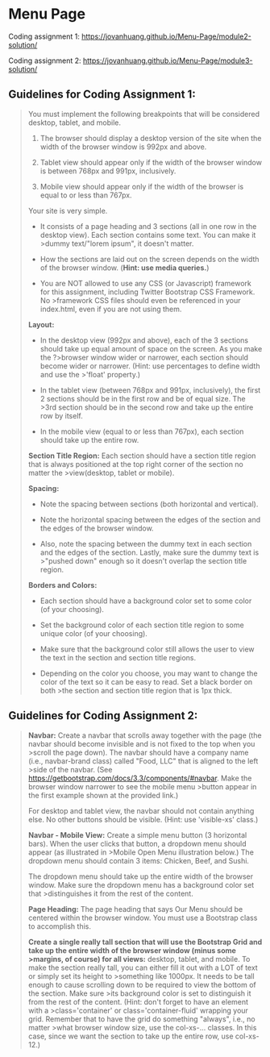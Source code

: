 # Menu Page
Coding assignment 1: https://jovanhuang.github.io/Menu-Page/module2-solution/

Coding assignment 2: https://jovanhuang.github.io/Menu-Page/module3-solution/

## Guidelines for Coding Assignment 1:
>You must implement the following breakpoints that will be considered desktop, tablet, and mobile. 
>
>1. The browser should display a desktop version of the site when the width of the browser window is 992px and above. 
>
>2. Tablet view should appear only if the width of the browser window is between 768px and 991px, inclusively. 
>
>3. Mobile view should appear only if the width of the browser is equal to or less than 767px.
>
>Your site is very simple. 
>
>* It consists of a page heading and 3 sections (all in one row in the desktop view). Each section contains some text. You can make it >dummy text/"lorem ipsum", it doesn't matter. 
>
>* How the sections are laid out on the screen depends on the width of the browser window. (**Hint: use media queries.**)
>
>* You are NOT allowed to use any CSS (or Javascript) framework for this assignment, including Twitter Bootstrap CSS Framework. No >framework CSS files should even be referenced in your index.html, even if you are not using them.
>
> **Layout:** 
>* In the desktop view (992px and above), each of the 3 sections should take up equal amount of space on the screen. As you make the ?>browser window wider or narrower, each section should become wider or narrower. (Hint: use percentages to define width and use the >'float' property.) 
>
>* In the tablet view (between 768px and 991px, inclusively), the first 2 sections should be in the first row and be of equal size. The >3rd section should be in the second row and take up the entire row by itself.
>
>* In the mobile view (equal to or less than 767px), each section should take up the entire row.
>
> **Section Title Region:**
>Each section should have a section title region that is always positioned at the top right corner of the section no matter the >view(desktop, tablet or mobile).
>
> **Spacing:**
>* Note the spacing between sections (both horizontal and vertical). 
>
>* Note the horizontal spacing between the edges of the section and the edges of the browser window. 
>
>* Also, note the spacing between the dummy text in each section and the edges of the section. Lastly, make sure the dummy text is >"pushed down" enough so it doesn't overlap the section title region.
>
> **Borders and Colors:**
>* Each section should have a background color set to some color (of your choosing). 
>
>* Set the background color of each section title region to some unique color (of your choosing). 
>
>* Make sure that the background color still allows the user to view the text in the section and section title regions.
>
>* Depending on the color you choose, you may want to change the color of the text so it can be easy to read. Set a black border on both >the section and section title region that is 1px thick. 
>
## Guidelines for Coding Assignment 2:
>**Navbar:** 
>Create a navbar that scrolls away together with the page (the navbar should become invisible and is not fixed to the top when you >scroll the page down). The navbar should have a company name (i.e., navbar-brand class) called "Food, LLC" that is aligned to the left >side of the navbar. (See https://getbootstrap.com/docs/3.3/components/#navbar. Make the browser window narrower to see the mobile menu >button appear in the first example shown at the provided link.)
>
>For desktop and tablet view, the navbar should not contain anything else. No other buttons should be visible. (Hint: use 'visible-xs' class.)
>
>**Navbar - Mobile View:**
>Create a simple menu button (3 horizontal bars). When the user clicks that button, a dropdown menu should appear (as illustrated in >Mobile Open Menu illustration below.) The dropdown menu should contain 3 items: Chicken, Beef, and Sushi.
>
>The dropdown menu should take up the entire width of the browser window. Make sure the dropdown menu has a background color set that >distinguishes it from the rest of the content.
>
>**Page Heading:**
>The page heading that says Our Menu should be centered within the browser window. You must use a Bootstrap class to accomplish this.
>
>**Create a single really tall section that will use the Bootstrap Grid and take up the entire width of the browser window (minus some >margins, of course) for all views:** 
>desktop, tablet, and mobile. To make the section really tall, you can either fill it out with a LOT of text or simply set its height to >something like 1000px. It needs to be tall enough to cause scrolling down to be required to view the bottom of the section. Make sure >its background color is set to distinguish it from the rest of the content. (Hint: don't forget to have an element with a >class='container' or class='container-fluid' wrapping your grid. Remember that to have the grid do something "always", i.e., no matter >what browser window size, use the col-xs-... classes. In this case, since we want the section to take up the entire row, use col-xs-12.)
